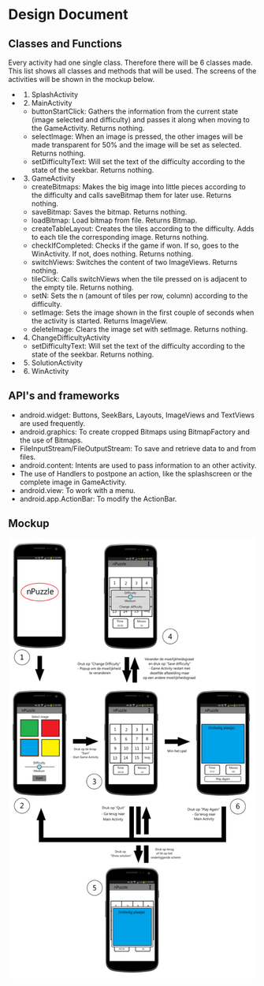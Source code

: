 Design Document
===

Classes and Functions
---

Every activity had one single class. Therefore there will be 6 classes made. This list shows all classes and methods that will be used. The screens of the activities will be shown in the mockup below.
- 1) SplashActivity
- 2) MainActivity
	- buttonStartClick: Gathers the information from the current state (image selected and difficulty) and passes it along when moving to the GameActivity. Returns nothing.
    - selectImage: When an image is pressed, the other images will be made transparent for 50% and the image will be set as selected. Returns nothing.
    - setDifficultyText: Will set the text of the difficulty according to the state of the seekbar. Returns nothing.
- 3) GameActivity
	- createBitmaps: Makes the big image into little pieces according to the difficulty and calls saveBitmap them for later use. Returns nothing.
    - saveBitmap: Saves the bitmap. Returns nothing.
    - loadBitmap: Load bitmap from file. Returns Bitmap.
    - createTableLayout: Creates the tiles according to the difficulty. Adds to each tile the corresponding image. Returns nothing.
    - checkIfCompleted: Checks if the game if won. If so, goes to the WinActivity. If not, does nothing. Returns nothing.
    - switchViews: Switches the content of two ImageViews. Returns nothing.
    - tileClick: Calls switchViews when the tile pressed on is adjacent to the empty tile. Returns nothing.
    - setN: Sets the n (amount of tiles per row, column) according to the difficulty.
    - setImage: Sets the image shown in the first couple of seconds when the activity is started. Returns ImageView.
    - deleteImage: Clears the image set with setImage. Returns nothing.
- 4) ChangeDifficultyActivity
	- setDifficultyText: Will set the text of the difficulty according to the state of the seekbar. Returns nothing.
- 5) SolutionActivity
- 6) WinActivity

API's and frameworks
---
- android.widget: Buttons, SeekBars, Layouts, ImageViews and TextViews are used frequently.
- android.graphics: To create cropped Bitmaps using BitmapFactory and the use of Bitmaps.
- FileInputStream/FileOutputStream: To save and retrieve data to and from files.
- android.content: Intents are used to pass information to an other activity.
- The use of Handlers to postpone an action, like the splashscreen or the complete image in GameActivity.
- android.view: To work with a menu.
- android.app.ActionBar: To modify the ActionBar.

Mockup
---
![](Mockup.png)


